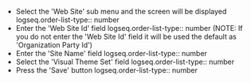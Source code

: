- Select the 'Web Site' sub menu and the screen will be displayed
  logseq.order-list-type:: number
- Enter the 'Web Site Id' field
  logseq.order-list-type:: number
  (NOTE: If you do not enter the 'Web Site Id' field it will be used the default as 'Organization Party Id')
- Enter the 'Site Name' field
  logseq.order-list-type:: number
- Select the 'Visual Theme Set' field
  logseq.order-list-type:: number
- Press the 'Save' button
  logseq.order-list-type:: number
